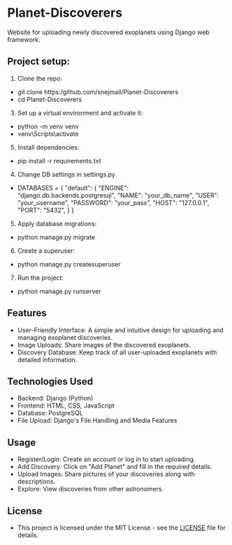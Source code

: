 # Planet-Discoverers
Website for uploading newly discovered exoplanets using Django web framework.

## Project setup:
1. Clone the repo:
  - git clone https:/github.com/snejmail/Planet-Discoverers
  - cd Planet-Discoverers

3. Set up a virtual environment and activate it:
  - python -m venv venv
  - venv\Scripts\activate

5. Install dependencies:
  - pip install -r requirements.txt

4. Change DB settings in settings.py
  - DATABASES = {
      "default": {
          "ENGINE": "django.db.backends.postgresql",
          "NAME": "your_db_name",
          "USER": "your_username",
          "PASSWORD": "your_pass",
          "HOST": "127.0.0.1",
          "PORT": "5432",
      }
  }

5. Apply database migrations:
  - python manage.py migrate

6. Create a superuser:
  - python manage.py createsuperuser

7. Run the project:
  - python manage.py runserver

## Features
- User-Friendly Interface: A simple and intuitive design for uploading and managing exoplanet discoveries.
- Image Uploads: Share images of the discovered exoplanets.
- Discovery Database: Keep track of all user-uploaded exoplanets with detailed information.

## Technologies Used
- Backend: Django (Python)
- Frontend: HTML, CSS, JavaScript
- Database: PostgreSQL
- File Upload: Django's File Handling and Media Features

## Usage
- Register/Login: Create an account or log in to start uploading.
- Add Discovery: Click on "Add Planet" and fill in the required details.
- Upload Images: Share pictures of your discoveries along with descriptions.
- Explore: View discoveries from other astronomers.

## License
- This project is licensed under the MIT License - see the [LICENSE](LICENSE) file for details.
